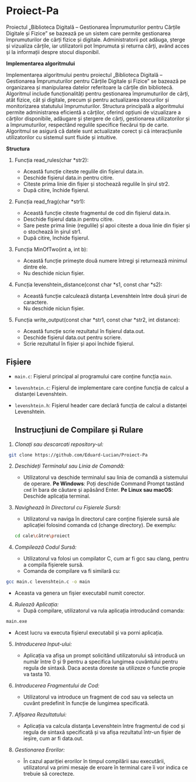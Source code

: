 # Proiect-Pa

Proiectul „Biblioteca Digitală – Gestionarea Împrumuturilor pentru Cărțile Digitale și Fizice” se bazează pe un sistem care permite gestionarea împrumuturilor de cărți fizice și digitale. 
Administratorii pot adăuga, șterge și vizualiza cărțile, iar utilizatorii pot împrumuta și returna cărți, având acces și la informații despre stocul disponibil.

**Implementarea algoritmului**

Implementarea algoritmului pentru proiectul „Biblioteca Digitală – Gestionarea Împrumuturilor pentru Cărțile Digitale și Fizice” se bazează pe organizarea și manipularea datelor referitoare la cărțile din bibliotecă. Algoritmul include funcționalități pentru gestionarea împrumuturilor de cărți, atât fizice, cât și digitale, precum și pentru actualizarea stocurilor și monitorizarea statutului împrumuturilor. Structura principală a algoritmului permite administrarea eficientă a cărților, oferind opțiuni de vizualizare a cărților disponibile, adăugare și ștergere de cărți, gestionarea utilizatorilor și a împrumuturilor, respectând regulile specifice fiecărui tip de carte. Algoritmul se asigură că datele sunt actualizate corect și că interacțiunile utilizatorilor cu sistemul sunt fluide și intuitive.

**Structura**

1. Funcția read_rules(char *str2):
   - Această funcție citeste regulile din fișierul data.in.
   - Deschide fișierul data.in pentru citire.
   - Citeste prima linie din fișier și stochează regulile în șirul str2.
   - După citire, închide fișierul.

2. Funcția read_frag(char *str1):
   - Această funcție citeste fragmentul de cod din fișierul data.in.
   - Deschide fișierul data.in pentru citire.
   - Sare peste prima linie (regulile) și apoi citeste a doua linie din fișier și o stochează în șirul str1.
   - După citire, închide fișierul.

3. Funcția MinOfTwo(int a, int b):
   - Această funcție primește două numere întregi și returnează minimul dintre ele.
   - Nu deschide niciun fișier.

4. Funcția levenshtein_distance(const char *s1, const char *s2):
   - Această funcție calculează distanța Levenshtein între două șiruri de caractere.
   - Nu deschide niciun fișier.

5. Funcția write_output(const char *str1, const char *str2, int distance):
   - Această funcție scrie rezultatul în fișierul data.out.
   - Deschide fișierul data.out pentru scriere.
   - Scrie rezultatul în fișier și apoi închide fișierul.

## Fișiere

- `main.c`: Fișierul principal al programului care conține funcția `main`.
- `levenshtein.c`: Fișierul de implementare care conține funcția de calcul a distanței Levenshtein.
- `levenshtein.h`: Fișierul header care declară funcția de calcul a distanței Levenshtein.

  ## Instrucțiuni de Compilare și Rulare

1. *Clonați sau descarcati repository-ul:*
   
```sh
 git clone https://github.com/Eduard-Lucian/Proiect-Pa
```

2. *Deschideți Terminalul sau Linia de Comandă:*
   - Utilizatorul va deschide terminalul sau linia de comandă a sistemului de operare.
     **Pe Windows**: Poți deschide Command Prompt tastând `cmd` în bara de căutare și apăsând Enter.
     **Pe Linux sau macOS**: Deschide aplicația terminal.
     
3. *Navighează în Directorul cu Fișierele Sursă:*
   - Utilizatorul va naviga în directorul care conține fișierele sursă ale aplicației folosind comanda cd (change directory).
De exemplu:
   ```sh
   cd cale\către\proiect
	```

4. *Compilează Codul Sursă:*
   - Utilizatorul va folosi un compilator C, cum ar fi gcc sau clang, pentru a compila fișierele sursă.
   - Comanda de compilare va fi similară cu:
     
```sh
gcc main.c levenshtein.c -o main
```

   - Aceasta va genera un fișier executabil numit corector.

4. *Rulează Aplicația:*
   - După compilare, utilizatorul va rula aplicația introducând comanda:
     
```sh
main.exe
```
     
   - Acest lucru va executa fișierul executabil și va porni aplicația.

5. *Introducerea Input-ului:*
   - Aplicația va afișa un prompt solicitând utilizatorului să introducă un număr între 0 și 9 pentru a specifica lungimea cuvântului pentru regula de sintaxă. Daca acesta doreste sa utilizeze o functie propie va tasta 10.

6. *Introducerea Fragmentului de Cod:*
   - Utilizatorul va introduce un fragment de cod sau va selecta un cuvânt predefinit în funcție de lungimea specificată.

7. *Afișarea Rezultatului:*
   - Aplicația va calcula distanța Levenshtein între fragmentul de cod și regula de sintaxă specificată și va afișa rezultatul într-un fișier de ieșire, cum ar fi data.out.

8. *Gestionarea Erorilor:*
   - În cazul apariției erorilor în timpul compilării sau executării, utilizatorul va primi mesaje de eroare în terminal care îi vor indica ce trebuie să corecteze.


